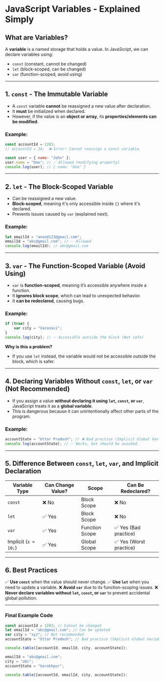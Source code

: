 

# JavaScript Variables - Explained Simply

## What are Variables?
A **variable** is a named storage that holds a value. In JavaScript, we can declare variables using:
- `const` (constant, cannot be changed)
- `let` (block-scoped, can be changed)
- `var` (function-scoped, avoid using)

---
## **1. `const` - The Immutable Variable**
- A `const` variable **cannot** be reassigned a new value after declaration.
- It **must** be initialized when declared.
- However, if the value is an **object or array**, its **properties/elements can be modified**.

### Example:
```javascript
const accountId = 1283;
// accountId = 24;  ❌ Error! Cannot reassign a const variable.

const user = { name: "John" };
user.name = "Doe"; // ✅ Allowed (modifying property)
console.log(user); // { name: "Doe" }
```

---
## **2. `let` - The Block-Scoped Variable**
- Can be reassigned a new value.
- **Block-scoped**, meaning it's only accessible inside `{}` where it's declared.
- Prevents issues caused by `var` (explained next).

### Example:
```javascript
let emailId = "anand123@gmail.com";
emailId = "abc@gmail.com"; // ✅ Allowed
console.log(emailId); // abc@gmail.com
```

---
## **3. `var` - The Function-Scoped Variable (Avoid Using)**
- `var` is **function-scoped**, meaning it’s accessible anywhere inside a function.
- It **ignores block scope**, which can lead to unexpected behavior.
- It **can be redeclared**, causing bugs.

### Example:
```javascript
if (true) {
    var city = "Varanasi";
}
console.log(city); // ✅ Accessible outside the block (Not safe)
```
**Why is this a problem?**
- If you use `let` instead, the variable would not be accessible outside the block, which is safer.

---
## **4. Declaring Variables Without `const`, `let`, or `var` (Not Recommended)**
- If you assign a value **without declaring it using `let`, `const`, or `var`**, JavaScript treats it as a **global variable**.
- This is dangerous because it can unintentionally affect other parts of the program.

### Example:
```javascript
accountState = "Uttar Pradesh"; // ❌ Bad practice (Implicit Global Variable)
console.log(accountState); // ✅ Works, but should be avoided.
```

---
## **5. Difference Between `const`, `let`, `var`, and Implicit Declaration**
| Variable Type | Can Change Value? | Scope | Can Be Redeclared? |
|--------------|-----------------|-------|-----------------|
| `const` | ❌ No | Block Scope | ❌ No |
| `let` | ✅ Yes | Block Scope | ❌ No |
| `var` | ✅ Yes | Function Scope | ✅ Yes (Bad practice) |
| Implicit (`x = 10;`) | ✅ Yes | Global Scope | ✅ Yes (Worst practice) |

---
## **6. Best Practices**
✅ **Use `const`** when the value should never change.
✅ **Use `let`** when you need to update a variable.
❌ **Avoid `var`** due to its function-scoping issues.
❌ **Never declare variables without `let`, `const`, or `var`** to prevent accidental global pollution.

---
### **Final Example Code**
```javascript
const accountId = 1283; // Cannot be changed
let emailId = "abc@gmail.com"; // Can be updated
var city = "xyz"; // Not recommended
accountState = "Uttar Pradesh"; // Bad practice (Implicit Global Variable)

console.table([accountId, emailId, city, accountState]);

emailId = "abc@gmail.com";
city = "abc";
accountState = "Gorakhpur";

console.table([accountId, emailId, city, accountState]);
```


